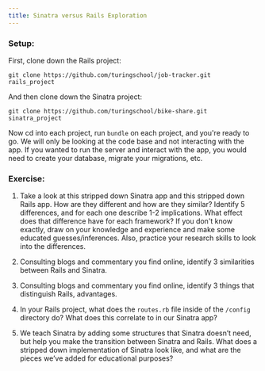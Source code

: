 ```yaml
---
title: Sinatra versus Rails Exploration
---
```


### Setup:

First, clone down the Rails project:

```terminal
git clone https://github.com/turingschool/job-tracker.git rails_project
```

And then clone down the Sinatra project:

```terminal
git clone https://github.com/turingschool/bike-share.git sinatra_project
```
Now cd into each project, run `bundle` on each project, and you're ready to go. We will only be looking at the code base and not interacting with the app. If you wanted to run the server and interact with the app, you would need to create your database, migrate your migrations, etc.

### Exercise:

1. Take a look at this stripped down Sinatra app and this stripped down Rails app. How are they different and how are they similar? Identify 5 differences, and for each one describe 1-2 implications. What effect does that difference have for each framework? If you don't know exactly, draw on your knowledge and experience and make some educated guesses/inferences. Also, practice your research skills to look into the differences.

1. Consulting blogs and commentary you find online, identify 3 similarities between Rails and Sinatra.

1. Consulting blogs and commentary you find online, identify 3 things that distinguish Rails, advantages.

1. In your Rails project, what does the `routes.rb` file inside of the `/config` directory do? What does this correlate to in our Sinatra app?

1. We teach Sinatra by adding some structures that Sinatra doesn’t need, but help you make the transition between Sinatra and Rails. What does a stripped down implementation of Sinatra look like, and what are the pieces we’ve added for educational purposes?
